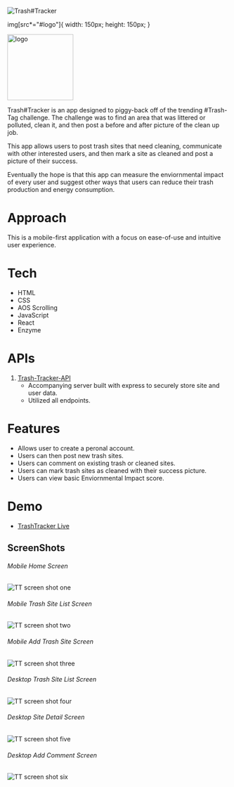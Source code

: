 ![Trash#Tracker](README_images/logo2.png#logo)

img[src*="#logo"]{
width: 150px;
height: 150px;
}

<img src="README_images/logo2.png#logo" alt="logo"
	title="logo" width="150" height="150" />

Trash#Tracker is an app designed to piggy-back off of the trending #Trash-Tag challenge. The challenge was to find an area that was littered or polluted, clean it, and then post a before and after picture of the clean up job.

This app allows users to post trash sites that need cleaning, communicate with other interested users, and then mark a site as cleaned and post a picture of their success.

Eventually the hope is that this app can measure the enviornmental impact of every user and suggest other ways that users can reduce their trash production and energy consumption.

# Approach

This is a mobile-first application with a focus on ease-of-use and intuitive user experience.

# Tech

- HTML
- CSS
- AOS Scrolling
- JavaScript
- React
- Enzyme

# APIs

1. [Trash-Tracker-API](https://github.com/Cosmic-Noir/trash-tracker-api)
   - Accompanying server built with express to securely store site and user data.
   - Utilized all endpoints.

# Features

- Allows user to create a peronal account.
- Users can then post new trash sites.
- Users can comment on existing trash or cleaned sites.
- Users can mark trash sites as cleaned with their success picture.
- Users can view basic Enviornmental Impact score.

# Demo

- [TrashTracker Live](https://trash-tag-tracker-app.cosmicnoir.now.sh/)

## ScreenShots

###### Mobile Home Screen

![TT screen shot one](README_images/mobile1.png)

###### Mobile Trash Site List Screen

![TT screen shot two](README_images/mobile2.png)

###### Mobile Add Trash Site Screen

![TT screen shot three](README_images/mobile3.png)

###### Desktop Trash Site List Screen

![TT screen shot four](README_images/desk1.png)

###### Desktop Site Detail Screen

![TT screen shot five](README_images/desk2.png)

###### Desktop Add Comment Screen

![TT screen shot six](README_images/desk3.png)
